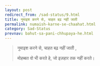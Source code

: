 ```yaml
---
layout: post
redirect_from: /sad-status/9.html
title: नुमाइश करने से, चाहत बढ़ नहीं जाती
permalink: numaish-karne-se-chaahat.html
category: Sad-Status
prevnav: bahut-sa-pani-chhupaya-he.html
---
```

> नुमाइश करने से, चाहत बढ़ नहीं जाती ,
>
>मोहब्बत वो भी करते हे, जो इज़हार तक नहीं करते। 